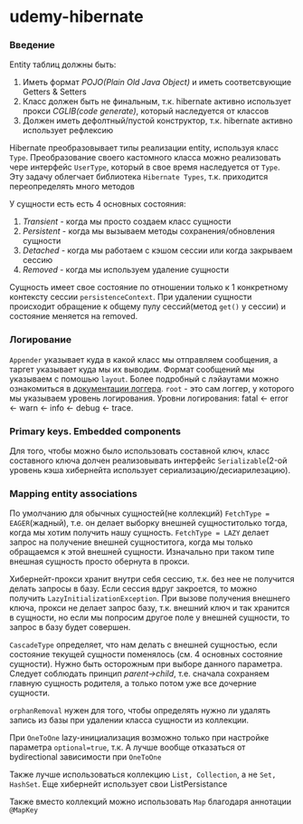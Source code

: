 # udemy-hibernate

### Введение
Entity таблиц должны быть:
1. Иметь формат _POJO(Plain Old Java Object)_ и иметь соответсвующие Getters & Setters
2. Класс должен быть не финальным, т.к. hibernate активно использует прокси _CGLIB(code generate)_, который наследуется 
от классов
3. Должен иметь дефолтный/пустой конструктор, т.к. hibernate активно использует рефлексию

Hibernate преобразовывает типы реализации entity, используя класс <code>Type</code>. Преобразование своего
кастомного класса можно реализовать чере интерфейс <code>UserType</code>, который в свое время наследуется от
<code>Type</code>. Эту задачу облегчает библиотека <code>Hibernate Types</code>,
т.к. приходится переопределять много методов
<p>У сущности есть есть 4 основных состояния:</p>

1. <i>Transient</i> - когда мы просто создаем класс сущности
2. <i>Persistent</i> - когда мы вызываем методы сохранения/обновления сущности
3. <i>Detached</i> - когда мы работаем с кэшом сессии или когда закрываем сессию
4. <i>Removed</i> - когда мы используем удаление сущности

Сущность имеет свое состояние по отношении только к 1 конкретному контексту сессии `persistenceContext`.
При удалении сущности происходит обращение к общему пулу сессий(метод `get()` у сессии) и состояние меняется на removed.

### Логирование
`Appender` указывает куда в какой класс мы отправляем сообщения, а таргет указывает куда мы их выводим. Формат сообщений
мы указываем с помошью `layout`. Более подробный с лэйаутами можно ознакомиться в 
[документации логгера](https://logging.apache.org/log4j/1.2/apidocs/org/apache/log4j/PatternLayout.html).
`root` - это сам логгер, у которого мы указываем уровень логирования.
Уровни логирования: fatal <- error <- warn <- info <- debug <- trace.

### Primary keys. Embedded components
Для того, чтобы можно было использовать составной ключ, класс составного ключа долчен реализовывать интерфейс
`Serializable`(2-ой уровень кэша хибернейта использует сериализацию/десиарилезацию).

### Mapping entity associations

<p>По умолчанию для обычных сущностей(не коллекций) <code>FetchType = EAGER</code>(жадный), т.е. он делает выборку 
внешней сущноститолько тогда, когда мы хотим получить нашу сущность. <code>FetchType = LAZY</code> делает запрос на 
получение внешней сущноститога, когда мы только обращаемся к этой внешней сущности. Изначально при таком типе внешная 
сущность просто обернута в прокси.</p>

<p>Хибернейт-прокси хранит внутри себя сессию, т.к. без нее не получится делать запросы в базу. Если сессия вдруг
закроется, то можно получить <code>LazyInitializationException</code>. При вызове получения внешнего ключа, прокси не
делает запрос базу, т.к. внешний ключ и так хранится в сущности, но если мы попросим другое поле у внешней сущности, то
запрос в базу будет совершен.</p>

<p> <code>CascadeType</code> определяет, что нам делать с внешней сущностью, если состояние текущей сущности поменялось
(см. 4 основных состояние сущности). Нужно быть осторожным при выборе данного параметра. Следует соблюдать принцип
<i>parent->child</i>, т.е. сначала сохраняем главную сущность родителя, а только потом уже все дочерние сущности.</p>

<p> <code>orphanRemoval</code> нужен для того, чтобы определять нужно ли удалять запись из базы при удалении класса
сущности из коллекции.</p>

<p>При <code>OneToOne</code> lazy-инициализация возможно только при настройке параметра <code>optional=true</code>, т.к.
А лучше вообще отказаться от bydirectional зависимости при <code>OneToOne</code></p>
<p>Также лучше использоваться коллекцию <code>List, Collection</code>, а не <code>Set, HashSet</code>. Еще хибернейт
использует свои ListPersistance</p>
<p>Также вместо коллекций можно использовать <code>Map</code> благодаря аннотации <code>@MapKey</code></p>